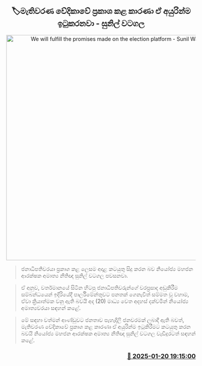 <p align='center'><b><h2 align='center' title='We will fulfill the promises made on the election platform - Sunil Watagala'>🏷මැතිවරණ වේදිකාවේ ප්‍රකාශ කළ කාරණා ඒ අයුරින්ම ඉටුකරනවා - සුනිල් වටගල</h2></b></p>
<p align='center'><img src='https://helakuru.sgp1.cdn.digitaloceanspaces.com/esana/images/lib/sunil-watagala-tt.jpg' width='600' alt='We will fulfill the promises made on the election platform - Sunil Watagala'></p>

> ජනාධිපතිවරයා ප්‍රකාශ කළ ලෙසම අදාළ කටයුතු සිදු කරන බව නියෝජ්‍ය මහජන ආරක්ෂක අමාත්‍ය නීතිඥ සුනිල් වටගල පවසනවා.

> ඒ අනුව, වර්තමානයේ සිටින හිටපු ජනාධිපතිවරුන්ගේ වරප්‍රසාද අඩුකිරීම සම්බන්ධයෙන් ඉදිරියේදී පාර්ලිමේන්තුවට පනතක් ගෙනැවිත් සම්මත වූ වහාම, ඒවා ක්‍රියාත්මක වනු ඇති බවයි අද (20) මාධ්‍ය වෙත අදහස් දක්වමින් නියෝජ්‍ය අමාත්‍යවරයා සඳහන් කළේ.

> මේ සඳහා වත්මන් ආණ්ඩුවට ජනතාව පැහැදිලි ජනවරමක් ලබාදී ඇති බවත්, මැතිවරණ වේදිකාවේ ප්‍රකාශ කළ කාරණා ඒ අයුරින්ම ඉටුකිරීමට කටයුතු කරන බවයි නියෝජ්‍ය මහජන ආරක්ෂක අමාත්‍ය නීතිඥ සුනිල් වටගල වැඩිදුරටත් සඳහන් කළේ.



<h3 align='right'><a href='https://www.helakuru.lk/esana/p/106729/'>📅 2025-01-20 19:15:00</a></h3>
